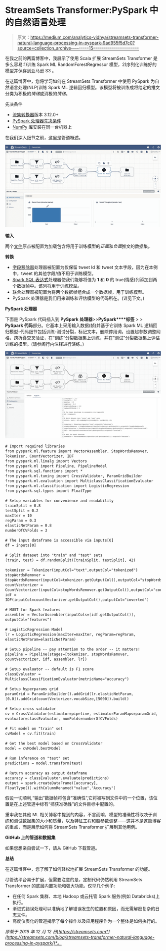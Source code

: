 # StreamSets Transformer:PySpark 中的自然语言处理

> 原文：<https://medium.com/analytics-vidhya/streamsets-transformer-natural-language-processing-in-pyspark-9ad955f5d7c0?source=collection_archive---------15----------------------->

在我之前的两篇博客中，我展示了使用 Scala 扩展 StreamSets Transformer 是多么容易:1)训练 Spark ML RandomForestRegressor 模型，2)序列化训练好的模型并保存到亚马逊 S3 。

在这篇博客中，您将学习如何在 StreamSets Transformer 中使用 PySpark 为自然语言处理(NLP)训练 Spark ML 逻辑回归模型。该模型将被训练成将给定的推文分类为积极的*情绪*或消极的*情绪*。

先决条件

*   [流集转换器](https://streamsets.com/products/transformer/)版本 3.12.0+
*   [PySpark 处理器先决条件](https://streamsets.com/documentation/transformer/latest/help/transformer/Installation/StagePrerequisites.html#task_gn4_b1x_dhb)
*   [NumPy](https://en.wikipedia.org/wiki/NumPy) 库安装在同一台机器上

在我们深入细节之前，这里是管道概述。

![](img/bdbe4fdf719775915f3a8d206b78dca6.png)

**输入**

两个[文件](https://streamsets.com/documentation/transformer/latest/help/transformer/Origins/File.html#concept_jcx_f2d_qgb)原点被配置为加载包含将用于训练模型的*正面*和*负面*推文的数据集。

**转换**

*   [字段移除器](https://streamsets.com/documentation/transformer/latest/help/transformer/Processors/FieldRemover.html#concept_svw_dxf_fhb)处理器被配置为仅保留 tweet Id 和 tweet 文本字段，因为在本例中，tweet 的其他字段/值不用于训练模型。
*   [Spark SQL 表达式](https://streamsets.com/documentation/transformer/latest/help/transformer/Processors/SparkSQLExp.html#concept_akj_gsz_mhb)处理器使我们能够将值为 **1** 和 **0** 的 true(情感)列添加到两个数据帧中。该列将用于训练模型。
*   联合处理器被配置为将两个数据帧组合成一个数据帧，用于训练模型。
*   PySpark 处理器是我们用来训练和评估模型的代码所在。(详见下文。)

**PySpark 处理器**

下面是 PySpark 代码插入到 **PySpark** **处理器**>>**PySpark****标签** > > **PySpark 代码**部分。它基本上采用输入数据(帧)并基于它训练 Spark ML 逻辑回归模型-代码细节包括训练-测试分裂，标记文本，删除停用词，设置超参数调整网格，跨折叠交叉验证，在“训练”分裂数据集上训练，并在“测试”分裂数据集上评估训练的模型。(请参阅行内注释进行演练。)

![](img/74dac3bc7cfc517c303e378a58515913.png)

```
# Import required libraries
from pyspark.ml.feature import VectorAssembler, StopWordsRemover, Tokenizer, CountVectorizer, IDF
from pyspark.ml.linalg import Vectors
from pyspark.ml import Pipeline, PipelineModel
from pyspark.sql.functions import *
from pyspark.ml.tuning import CrossValidator, ParamGridBuilder
from pyspark.ml.evaluation import MulticlassClassificationEvaluator
from pyspark.ml.classification import LogisticRegression
from pyspark.sql.types import FloatType

# Setup variables for convenience and readability 
trainSplit = 0.8
testSplit = 0.2
maxIter = 10
regParam = 0.3
elasticNetParam = 0.8
numberOfCVFolds = 3

# The input dataframe is accessible via inputs[0]
df = inputs[0]

# Split dataset into "train" and "test" sets
(train, test) = df.randomSplit([trainSplit, testSplit], 42) 

tokenizer = Tokenizer(inputCol="text",outputCol="tokenized")
stopWordsRemover = StopWordsRemover(inputCol=tokenizer.getOutputCol(),outputCol="stopWordsRemoved")
countVectorizer = CountVectorizer(inputCol=stopWordsRemover.getOutputCol(),outputCol="countVectorized")
idf = IDF(inputCol=countVectorizer.getOutputCol(),outputCol="inverted")

# MUST for Spark features
assembler = VectorAssembler(inputCols=[idf.getOutputCol()], outputCol="features")

# LogisticRegression Model
lr = LogisticRegression(maxIter=maxIter, regParam=regParam, elasticNetParam=elasticNetParam)

# Setup pipeline -- pay attention to the order -- it matters!
pipeline = Pipeline(stages=[tokenizer, stopWordsRemover, countVectorizer, idf, assembler, lr])

# Setup evaluator -- default is F1 score
classEvaluator = MulticlassClassificationEvaluator(metricName="accuracy")

# Setup hyperparams grid
paramGrid = ParamGridBuilder().addGrid(lr.elasticNetParam,[0.0]).addGrid(countVectorizer.vocabSize,[5000]).build()

# Setup cross validator
cv = CrossValidator(estimator=pipeline, estimatorParamMaps=paramGrid, evaluator=classEvaluator, numFolds=numberOfCVFolds) 

# Fit model on "train" set
cvModel = cv.fit(train)

# Get the best model based on CrossValidator
model = cvModel.bestModel

# Run inference on "test" set
predictions = model.transform(test)

# Return accuracy as output dataframe
accuracy = classEvaluator.evaluate(predictions)
output = spark.createDataFrame([accuracy], FloatType()).withColumnRenamed("value","Accuracy")
```

假设一切顺利,“输出”数据帧将包含“准确性”,它将被写到文件中的一个位置，该位置是在上述管道中标有“捕获准确性”的文件目标中配置的。

重申我在其他 ML 相关博客中提到的内容，不言而喻，模型的准确性将取决于训练和测试数据集的大小和质量，以及特征工程和超参数调整——这并不是这篇博客的重点，而是展示如何将 StreamSets Transformer 扩展到其他用例。

**GitHub 上的管道和数据集**

如果您想亲自尝试一下，请从 GitHub 下载管道。

**总结**

在这篇博客中，您了解了如何轻松地扩展 StreamSets Transformer 的功能。

尽管该平台易于扩展，但需要注意的是，定制代码仍然利用 StreamSets Transformer 的底层内置功能和强大功能。仅举几个例子:

*   在任何 Spark 集群、本地 Hadoop 或云托管 Spark 服务(例如 Databricks)上执行。
*   渐进式错误处理可以准确地了解错误发生的位置和原因，而无需解密复杂的日志文件。
*   高度仪表化的管道揭示了每个操作以及应用程序作为一个整体是如何执行的。

*原载于 2019 年 12 月 12 日*[*https://streamsets.com*](https://streamsets.com/blog/streamsets-transformer-natural-language-processing-in-pyspark/)*。*